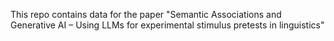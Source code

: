 This repo contains data for the paper "Semantic Associations and Generative AI –  Using LLMs for experimental stimulus pretests in linguistics"
